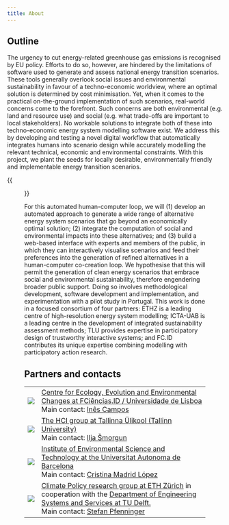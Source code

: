 ```yaml
---
title: About
---
```


## Outline

The urgency to cut energy-related greenhouse gas emissions is recognised by EU policy. Efforts to do so, however, are hindered by the limitations of software used to generate and assess national energy transition scenarios. These tools generally overlook social issues and environmental sustainability in favour of a techno-economic worldview, where an optimal solution is determined by cost minimisation. Yet, when it comes to the practical on-the-ground implementation of such scenarios, real-world concerns come to the forefront. Such concerns are both environmental (e.g. land and resource use) and social (e.g. what trade-offs are important to local stakeholders). No workable solutions to integrate both of these into techno-economic energy system modelling software exist. We address this by developing and testing a novel digital workflow that automatically integrates humans into scenario design while accurately modelling the relevant technical, economic and environmental constraints. With this project, we plant the seeds for locally desirable, environmentally friendly and implementable energy transition scenarios.

{{<figure src="/img/seeds_outline.png" alt="SEEDS Outline" width="400">}}

For this automated human-computer loop, we will (1) develop an automated approach to generate a wide range of alternative energy system scenarios that go beyond an economically optimal solution; (2) integrate the computation of social and environmental impacts into these alternatives; and (3) build a web-based interface with experts and members of the public, in which they can interactively visualise scenarios and feed their preferences into the generation of refined alternatives in a human-computer co-creation loop. We hypothesise that this will permit the generation of clean energy scenarios that embrace social and environmental sustainability, therefore engendering broader public support. Doing so involves methodological development, software development and implementation, and experimentation with a pilot study in Portugal. This work is done in a focused consortium of four partners: ETHZ is a leading centre of high-resolution energy system modelling; ICTA-UAB is a leading centre in the development of integrated sustainability assessment methods; TLU provides expertise in participatory design of trustworthy interactive systems; and FC.ID contributes its unique expertise combining modelling with participatory action research.

## Partners and contacts

<table>
    <tr><td class="logo-cell"><a href="https://ce3c.ciencias.ulisboa.pt/"><img src="/img/partner_fcid.png"></a></td><td><a href="https://ce3c.ciencias.ulisboa.pt/">Centre for Ecology, Evolution and Environmental Changes at FCiências.ID / Universidade de Lisboa</a><br>Main contact: <a href="mailto:iscampos@fc.ul.pt">Inês Campos</a></td></tr>
    <tr><td class="logo-cell"><a href="https://hci.tlu.ee/"><img src="/img/partner_tlu.png"></a></td><td><a href="https://hci.tlu.ee/">The HCI group at Tallinna Ülikool (Tallinn University)</a><br>Main contact: <a href="mailto:cgp2elt0@tlu.ee">Ilja Šmorgun</a></td></tr>
    <tr><td class="logo-cell"><a href="https://ictaweb.uab.cat/"><img src="/img/partner_uab.png"></a></td><td><a href="https://ictaweb.uab.cat/">Institute of Environmental Science and Technology at the Universitat Autonoma de Barcelona</a><br>Main contact: <a href="mailto:Cristina.Madrid@uab.cat">Cristina Madrid López</a></td></tr>
    <tr><td class="logo-cell"><img src="/img/partner_ethz.png"></td><td><a href="https://cp.ethz.ch/">Climate Policy research group at ETH Zürich</a> in cooperation with the <a href="https://ess.tbm.tudelft.nl/">Department of Engineering Systems and Services at TU Delft.</a><br>Main contact: <a href="mailto:">Stefan Pfenninger</a></td></tr>
</table>
